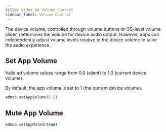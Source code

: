 ```yaml
---
title: Video Ad Volume Control
sidebar_label: Volume Control
---
```


The device volume, controlled through volume buttons or OS-level volume slider, determines the volume for device audio output. However, apps can independently adjust volume levels relative to the device volume to tailor the audio experience.

## Set App Volume

Valid ad volume values range from 0.0 (silent) to 1.0 (current device volume).

By default, the app volume is set to 1 (the current device volume).

```js
admob.setAppVolume(0.5)
```

## Mute App Volume

```js
admob.setAppMuted(true)
```
